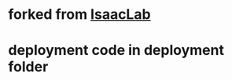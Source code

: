 # forked from [IsaacLab](https://github.com/isaac-sim/IsaacLab)
# deployment code in deployment folder

